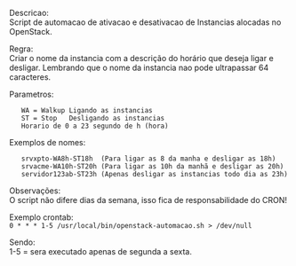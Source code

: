  Descricao:  
 Script de automacao de ativacao e desativacao de Instancias alocadas no OpenStack.
 
 Regra:   
 Criar o nome da instancia com a descrição do horário que deseja ligar e desligar.
 Lembrando que o nome da instancia nao pode ultrapassar 64 caracteres.
 
 Parametros:
   
       WA = Walkup Ligando as instancias
       ST = Stop   Desligando as instancias
       Horario de 0 a 23 segundo de h (hora)
 
 Exemplos de nomes:
 
       srvxpto-WA8h-ST18h  (Para ligar as 8 da manha e desligar as 18h)
       srvacme-WA10h-ST20h (Para ligar as 10h da manhã e desligar as 20h)     
       servidor123ab-ST23h (Apenas desligar as instancias todo dia as 23h)
 
 Observações:  
 O script não difere dias da semana, isso fica de responsabilidade do CRON!
  
 Exemplo crontab:   
       `0 * * * 1-5 /usr/local/bin/openstack-automacao.sh > /dev/null`
 
 Sendo:  
 1-5 = sera executado apenas de segunda a sexta.

